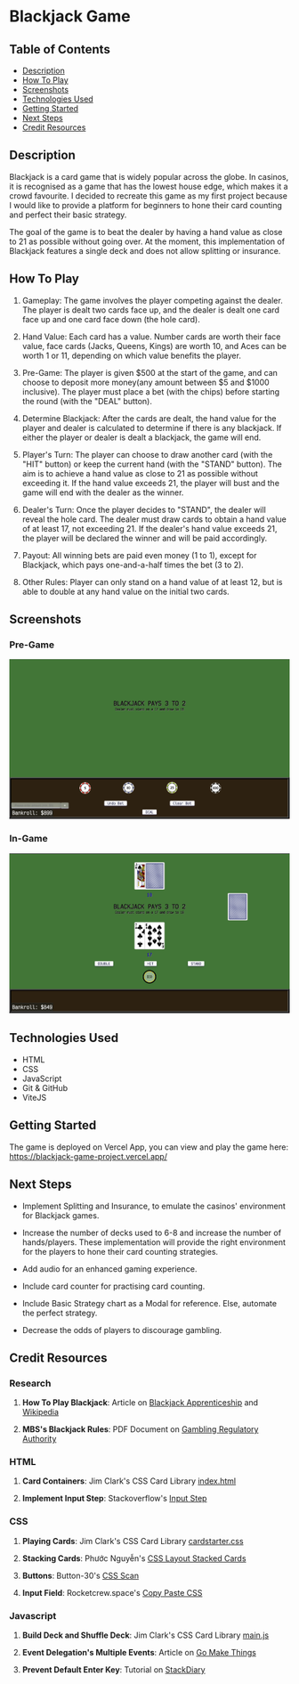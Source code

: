 # Blackjack Game

## Table of Contents

- [Description](##Description)
- [How To Play](##How-To-Play)
- [Screenshots](##Screenshots)
- [Technologies Used](##Technologies-Used)
- [Getting Started](##Getting-Started)
- [Next Steps](##Next-Steps)
- [Credit Resources](##Credit-Resources)

## Description

Blackjack is a card game that is widely popular across the globe. In casinos, it is recognised as a game that has the lowest house edge, which makes it a crowd favourite. I decided to recreate this game as my first project because I would like to provide a platform for beginners to hone their card counting and perfect their basic strategy.

The goal of the game is to beat the dealer by having a hand value as close to 21 as possible without going over. At the moment, this implementation of Blackjack features a single deck and does not allow splitting or insurance.

## How To Play

1. Gameplay: The game involves the player competing against the dealer. The player is dealt two cards face up, and the dealer is dealt one card face up and one card face down (the hole card).

2. Hand Value: Each card has a value. Number cards are worth their face value, face cards (Jacks, Queens, Kings) are worth 10, and Aces can be worth 1 or 11, depending on which value benefits the player.

3. Pre-Game: The player is given $500 at the start of the game, and can choose to deposit more money(any amount between $5 and $1000 inclusive). The player must place a bet (with the chips) before starting the round (with the "DEAL" button).

4. Determine Blackjack: After the cards are dealt, the hand value for the player and dealer is calculated to determine if there is any blackjack. If either the player or dealer is dealt a blackjack, the game will end.

5. Player's Turn: The player can choose to draw another card (with the "HIT" button) or keep the current hand (with the "STAND" button). The aim is to achieve a hand value as close to 21 as possible without exceeding it. If the hand value exceeds 21, the player will bust and the game will end with the dealer as the winner.

6. Dealer's Turn: Once the player decides to "STAND", the dealer will reveal the hole card. The dealer must draw cards to obtain a hand value of at least 17, not exceeding 21. If the dealer's hand value exceeds 21, the player will be declared the winner and will be paid accordingly.

7. Payout: All winning bets are paid even money (1 to 1), except for Blackjack, which pays one-and-a-half times the bet (3 to 2).

8. Other Rules: Player can only stand on a hand value of at least 12, but is able to double at any hand value on the initial two cards.

## Screenshots

### Pre-Game

![Screenshot of Pre-Game](/css/img/Before.png)

### In-Game

![Screenshot of In-Game](/css/img/After.png)

## Technologies Used

- HTML
- CSS
- JavaScript
- Git & GitHub
- ViteJS

## Getting Started

The game is deployed on Vercel App, you can view and play the game here:
https://blackjack-game-project.vercel.app/

## Next Steps

- Implement Splitting and Insurance, to emulate the casinos' environment for Blackjack games.

- Increase the number of decks used to 6-8 and increase the number of hands/players. These implementation will provide the right environment for the players to hone their card counting strategies.

- Add audio for an enhanced gaming experience.

- Include card counter for practising card counting.

- Include Basic Strategy chart as a Modal for reference. Else, automate the perfect strategy.

- Decrease the odds of players to discourage gambling.

## Credit Resources

### Research

1. **How To Play Blackjack**: Article on [Blackjack Apprenticeship](https://www.blackjackapprenticeship.com/how-to-play-blackjack/) and [Wikipedia](https://en.wikipedia.org/wiki/Blackjack#:~:text=A%20blackjack%20beats%20any%20hand,in%20single%2Ddeck%20blackjack%20games)

2. **MBS's Blackjack Rules**: PDF Document on [Gambling Regulatory Authority](https://www.gra.gov.sg/docs/default-source/game-rules/mbs/blackjack-pontoon-games/blackjack-pontoon---gra-website/mbs-blackjack-game-rules-version-63c8994ee-f3e8-4bfd-8398-dee76aa466ee.pdf)

### HTML

1. **Card Containers**: Jim Clark's CSS Card Library [index.html](https://replit.com/@SEIStudent/How-to-Use-CSS-Card-Library#index.html)

2. **Implement Input Step**: Stackoverflow's [Input Step](https://stackoverflow.com/questions/26003148/change-the-increment-value-of-html-number-input-decimals)

### CSS

1. **Playing Cards**: Jim Clark's CSS Card Library [cardstarter.css](https://replit.com/@SEIStudent/How-to-Use-CSS-Card-Library#css/card-library/css/cardstarter.css)

2. **Stacking Cards**: Phước Nguyễn's [CSS Layout Stacked Cards](https://phuoc.ng/collection/css-layout/stacked-cards/)

3. **Buttons**: Button-30's [CSS Scan](https://getcssscan.com/css-buttons-examples)

4. **Input Field**: Rocketcrew.space's [Copy Paste CSS](https://copy-paste-css.com/form-input-text)

### Javascript

1. **Build Deck and Shuffle Deck**: Jim Clark's CSS Card Library [main.js](https://replit.com/@SEIStudent/How-to-Use-CSS-Card-Library#js/main.js)

2. **Event Delegation's Multiple Events**: Article on [Go Make Things](https://gomakethings.com/listening-for-events-on-multiple-elements-using-javascript-event-delegation/)

3. **Prevent Default Enter Key**: Tutorial on [StackDiary](https://stackdiary.com/tutorials/prevent-form-submission-on-pressing-enter-with-javascript/)
